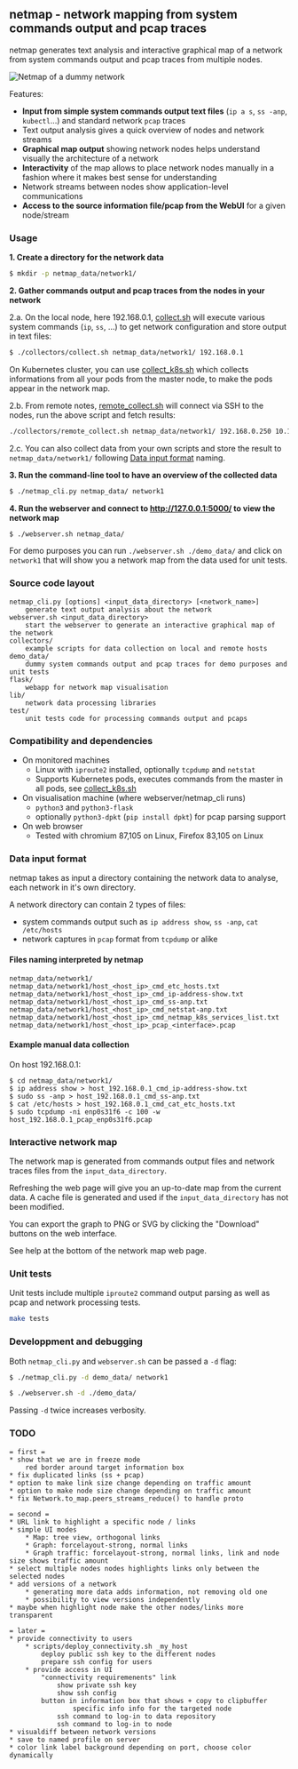 ## netmap - network mapping from system commands output and pcap traces

netmap generates text analysis and interactive graphical map of a network from system commands output and pcap traces from multiple nodes.

![Netmap of a dummy network](demo_data/dummynet/dummynet.gif)

Features:
* **Input from simple system commands output text files** (`ip a s`, `ss -anp`, `kubectl`...) and standard network `pcap` traces
* Text output analysis gives a quick overview of nodes and network streams
* **Graphical map output** showing network nodes helps understand visually the architecture of a network
* **Interactivity** of the map allows to place network nodes manually in a fashion where it makes best sense for understanding
* Network streams between nodes show application-level communications
* **Access to the source information file/pcap from the WebUI** for a given node/stream

### Usage

**1. Create a directory for the network data**
``` bash
$ mkdir -p netmap_data/network1/
```

**2. Gather commands output and pcap traces from the nodes in your network**

2.a. On the local node, here 192.168.0.1, [collect.sh](collectors/collect.sh) will execute various system commands (`ip`, `ss`, ...) to get network configuration and store output in text files:
``` bash
$ ./collectors/collect.sh netmap_data/network1/ 192.168.0.1
```

On Kubernetes cluster, you can use [collect_k8s.sh](collectors/collect_k8s.sh) which collects informations from all your pods from the master node, to make the pods appear in the network map.

2.b. From remote notes, [remote_collect.sh](collectors/remote_collect.sh) will connect via SSH to the nodes, run the above script and fetch results:
``` bash
./collectors/remote_collect.sh netmap_data/network1/ 192.168.0.250 10.10.10.1
```

2.c. You can also collect data from your own scripts and store the result to `netmap_data/network1/` following [Data input format](#data-input-format) naming.

**3. Run the command-line tool to have an overview of the collected data**

``` bash
$ ./netmap_cli.py netmap_data/ network1
```

**4. Run the webserver and connect to http://127.0.0.1:5000/ to view the network map**

``` bash
$ ./webserver.sh netmap_data/
```

For demo purposes you can run `./webserver.sh ./demo_data/` and click on `network1` that will show you a network map from the data used for unit tests.

### Source code layout

```
netmap_cli.py [options] <input_data_directory> [<network_name>]
	generate text output analysis about the network
webserver.sh <input_data_directory>
	start the webserver to generate an interactive graphical map of the network
collectors/
	example scripts for data collection on local and remote hosts
demo_data/
	dummy system commands output and pcap traces for demo purposes and unit tests
flask/
	webapp for network map visualisation
lib/
	network data processing libraries
test/
	unit tests code for processing commands output and pcaps
```


### Compatibility and dependencies

* On monitored machines
	* Linux with `iproute2` installed, optionally `tcpdump` and `netstat`
	* Supports Kubernetes pods, executes commands from the master in all pods, see [collect_k8s.sh](collectors/collect_k8s.sh)
* On visualisation machine (where webserver/netmap_cli runs)
	* `python3` and `python3-flask`
	* optionally `python3-dpkt` (`pip install dpkt`) for pcap parsing support
* On web browser
	* Tested with chromium 87,105 on Linux, Firefox 83,105 on Linux

### Data input format

netmap takes as input a directory containing the network data to analyse, each network in it's own directory.

A network directory can contain 2 types of files:
* system commands output such as `ip address show`, `ss -anp`, `cat /etc/hosts`
* network captures in `pcap` format from `tcpdump` or alike

#### Files naming interpreted by netmap

```
netmap_data/network1/
netmap_data/network1/host_<host_ip>_cmd_etc_hosts.txt
netmap_data/network1/host_<host_ip>_cmd_ip-address-show.txt
netmap_data/network1/host_<host_ip>_cmd_ss-anp.txt
netmap_data/network1/host_<host_ip>_cmd_netstat-anp.txt
netmap_data/network1/host_<host_ip>_cmd_netmap_k8s_services_list.txt
netmap_data/network1/host_<host_ip>_pcap_<interface>.pcap
```

#### Example manual data collection

On host 192.168.0.1:

```
$ cd netmap_data/network1/
$ ip address show > host_192.168.0.1_cmd_ip-address-show.txt
$ sudo ss -anp > host_192.168.0.1_cmd_ss-anp.txt
$ cat /etc/hosts > host_192.168.0.1_cmd_cat_etc_hosts.txt
$ sudo tcpdump -ni enp0s31f6 -c 100 -w host_192.168.0.1_pcap_enp0s31f6.pcap
```

### Interactive network map

The network map is generated from commands output files and network traces files from the `input_data_directory`.

Refreshing the web page will give you an up-to-date map from the current data. A cache file is generated and used if the `input_data_directory` has not been modified.

You can export the graph to PNG or SVG by clicking the "Download" buttons on the web interface.

See help at the bottom of the network map web page.

### Unit tests

Unit tests include multiple `iproute2` command output parsing as well as pcap and network processing tests.

``` bash
make tests
```

### Developpment and debugging

Both `netmap_cli.py` and `webserver.sh` can be passed a `-d` flag:

``` bash
$ ./netmap_cli.py -d demo_data/ network1
```
``` bash
$ ./webserver.sh -d ./demo_data/
```

Passing `-d` twice increases verbosity.

### TODO

```
= first =
* show that we are in freeze mode
	red border around target information box
* fix duplicated links (ss + pcap)
* option to make link size change depending on traffic amount
* option to make node size change depending on traffic amount
* fix Network.to_map.peers_streams_reduce() to handle proto

= second =
* URL link to highlight a specific node / links
* simple UI modes
    * Map: tree view, orthogonal links
    * Graph: forcelayout-strong, normal links
    * Graph traffic: forcelayout-strong, normal links, link and node size shows traffic amount
* select multiple nodes nodes highlights links only between the selected nodes
* add versions of a network
    * generating more data adds information, not removing old one
    * possibility to view versions independently
* maybe when highlight node make the other nodes/links more transparent

= later =
* provide connectivity to users
	* scripts/deploy_connectivity.sh _my_host
		deploy public ssh key to the different nodes
		prepare ssh config for users
	* provide access in UI
		"connectivity requiremenents" link
			show private ssh key
			show ssh config
		button in information box that shows + copy to clipbuffer
				specific info info for the targeted node
			ssh command to log-in to data repository
			ssh command to log-in to node
* visualdiff between network versions
* save to named profile on server
* color link label background depending on port, choose color dynamically
```
